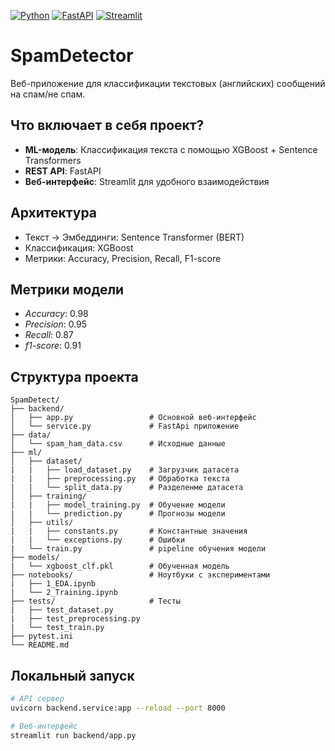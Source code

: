 [![Python](https://img.shields.io/badge/Python-3.8+-blue.svg)](https://python.org)
[![FastAPI](https://img.shields.io/badge/FastAPI-0.104+-green.svg)](https://fastapi.tiangolo.com)
[![Streamlit](https://img.shields.io/badge/Streamlit-1.28+-red.svg)](https://streamlit.io)   
# SpamDetector  
Веб-приложение для классификации текстовых (английских) сообщений на спам/не спам.

## Что включает в себя проект?
- **ML-модель**: Классификация текста с помощью XGBoost + Sentence Transformers
- **REST API**: FastAPI
- **Веб-интерфейс**: Streamlit для удобного взаимодействия

## Архитектура
- Текст → Эмбеддинги: Sentence Transformer (BERT)
- Классификация: XGBoost
- Метрики: Accuracy, Precision, Recall, F1-score

## Метрики модели
- *Accuracy*: 0.98
- *Precision*: 0.95
- *Recall*: 0.87
- *f1-score*: 0.91

## Структура проекта
```text
SpamDetect/
├── backend/                    
│   ├── app.py                 # Основной веб-интерфейс
│   └── service.py             # FastApi приложение
├── data/                  
│   └── spam_ham_data.csv      # Исходные данные
├── ml/
│   ├── dataset/
|   |   ├── load_dataset.py    # Загрузчик датасета
|   |   ├── preprocessing.py   # Обработка текста
|   |   └── split_data.py      # Разделенме датасета
│   ├── training/
|   |   ├── model_training.py  # Обучение модели
|   |   └── prediction.py      # Прогнозы модели
│   ├── utils/
|   |   ├── constants.py       # Константные значения
|   |   └── exceptions.py      # Ошибки
|   └── train.py               # pipeline обучения модели
├── models/
|   └── xgboost_clf.pkl        # Обученная модель
├── notebooks/                 # Ноутбуки с экспериментами
|   ├── 1_EDA.ipynb
|   └── 2_Training.ipynb
├── tests/                     # Тесты
|   ├── test_dataset.py
|   ├── test_preprocessing.py
|   └── test_train.py
├── pytest.ini
└── README.md
```

## Локальный запуск
```bash
# API сервер
uvicorn backend.service:app --reload --port 8000

# Веб-интерфейс
streamlit run backend/app.py
```










